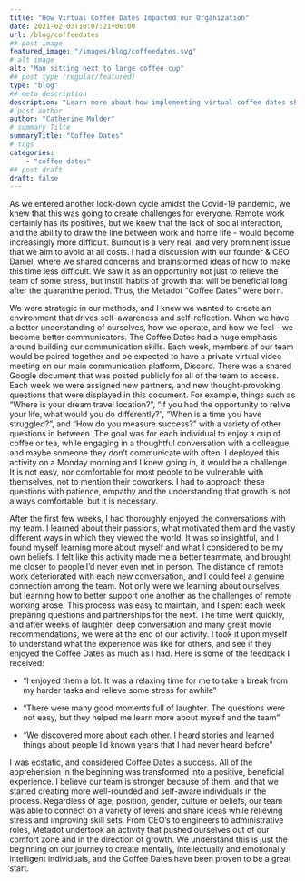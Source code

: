 ```yaml
---
title: "How Virtual Coffee Dates Impacted our Organization"
date: 2021-02-03T10:07:21+06:00
url: /blog/coffeedates
## post image
featured_image: "/images/blog/coffeedates.svg"
# alt image
alt: "Man sitting next to large coffee cup"
## post type (regular/featured)
type: "blog"
## meta description
description: "Learn more about how implementing virtual coffee dates shaped our team"
# post author
author: "Catherine Mulder"
# summary Tilte
summaryTitle: "Coffee Dates"
# tags
categories:
    - "coffee dates"
## post draft
draft: false
---
```


As we entered another lock-down cycle amidst the Covid-19 pandemic, we knew that this was going to create challenges for everyone. Remote work certainly has its positives, but we knew that the lack of social interaction, and the ability to draw the line between work and home life - would become increasingly more difficult. Burnout is a very real, and very prominent issue that we aim to avoid at all costs. I had a discussion with our founder & CEO Daniel, where we shared concerns and brainstormed ideas of how to make this time less difficult. We saw it as an opportunity not just to relieve the team of some stress, but instill habits of growth that will be beneficial long after the quarantine period. Thus, the Metadot “Coffee Dates” were born.

We were strategic in our methods, and I knew we wanted to create an environment that drives self-awareness and self-reflection. When we have a better understanding of ourselves, how we operate, and how we feel - we become better communicators. The Coffee Dates had a huge emphasis around building our communication skills. Each week, members of our team would be paired together and be expected to have a private virtual video meeting on our main communication platform, Discord. There was a shared Google document that was posted publicly for all of the team to access. Each week we were assigned new partners, and new thought-provoking questions that were displayed in this document. For example, things such as “Where is your dream travel location?”, “If you had the opportunity to relive your life, what would you do differently?”,  “When is a time you have struggled?”, and “How do you measure success?” with a variety of other questions in between. The goal was for each individual to enjoy a cup of coffee or tea, while engaging in a thoughtful conversation with a colleague, and maybe someone they don’t communicate with often. I deployed this activity on a Monday morning and I knew going in, it would be a challenge. It is not easy, nor comfortable for most people to be vulnerable with themselves, not to mention their coworkers. I had to approach these questions with patience, empathy and the understanding that growth is not always comfortable, but it is necessary.

After the first few weeks, I had thoroughly enjoyed the conversations with my team. I learned about their passions, what motivated them and the vastly different ways in which they viewed the world. It was so insightful, and I found myself learning more about myself and what I considered to be my own beliefs. I felt like this activity made me a better teammate, and brought me closer to people I’d never even met in person. The distance of remote work deteriorated with each new conversation, and I could feel a genuine connection among the team. Not only were we learning about ourselves, but learning how to better support one another as the challenges of remote working arose. This process was easy to maintain, and I spent each week preparing questions and partnerships for the next. The time went quickly, and after weeks of laughter, deep conversation and many great movie recommendations, we were at the end of our activity.
I took it upon myself to understand what the experience was like for others, and see if they enjoyed the Coffee Dates as much as I had. Here is some of the feedback I received:

- “I enjoyed them a lot. It was a relaxing time for me to take a break from my harder tasks and relieve some stress for awhile”

- “There were many good moments full of laughter. The questions were not easy, but they helped me learn more about myself and the team”

- “We discovered more about each other. I heard stories and learned things about people I’d known years that I had never heard before”

I was ecstatic, and considered Coffee Dates a success. All of the apprehension in the beginning was transformed into a positive, beneficial experience. I believe our team is stronger because of them, and that we started creating more well-rounded and self-aware individuals in the process. Regardless of age, position, gender, culture or beliefs, our team was able to connect on a variety of levels and share ideas while relieving stress and improving skill sets. From CEO’s to engineers to administrative roles, Metadot undertook an activity that pushed ourselves out of our comfort zone and in the direction of growth. We understand this is just the beginning on our journey to create mentally, intellectually and emotionally intelligent individuals, and the Coffee Dates have been proven to be a great start.
